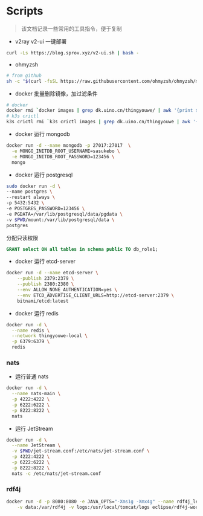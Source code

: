 # Scripts

> 该文档记录一些常用的工具指令，便于复制

- v2ray v2-ui 一键部署

```sh
curl -Ls https://blog.sprov.xyz/v2-ui.sh | bash -
```

- ohmyzsh

```sh
# from github
sh -c "$(curl -fsSL https://raw.githubusercontent.com/ohmyzsh/ohmyzsh/master/tools/install.sh)"
```

- docker 批量删除镜像，加过滤条件

```sh
# docker
docker rmi `docker images | grep dk.uino.cn/thingyouwe/ | awk '{print $3}'`
# k3s crictl
k3s crictl rmi `k3s crictl images | grep dk.uino.cn/thingyouwe | awk '{print $3}'`
```

- docker 运行 mongodb

```sh
docker run -d --name mongodb -p 27017:27017  \
  -e MONGO_INITDB_ROOT_USERNAME=sasukebo \
  -e MONGO_INITDB_ROOT_PASSWORD=123456 \
  mongo
```

- docker 运行 postgresql

```sh
sudo docker run -d \
--name postgres \
--restart always \
-p 5432:5432 \
-e POSTGRES_PASSWORD=123456 \
-e PGDATA=/var/lib/postgresql/data/pgdata \
-v $PWD/mount:/var/lib/postgresql/data \
postgres
```

分配只读权限

```sql
GRANT select ON all tables in schema public TO db_role1;
```

- docker 运行 etcd-server

```sh
docker run -d --name etcd-server \
    --publish 2379:2379 \
    --publish 2380:2380 \
    --env ALLOW_NONE_AUTHENTICATION=yes \
    --env ETCD_ADVERTISE_CLIENT_URLS=http://etcd-server:2379 \
    bitnami/etcd:latest
```

- docker 运行 redis

```sh
docker run -d \
  --name redis \
  --network thingyouwe-local \
  -p 6379:6379 \
  redis
```

### nats

- 运行普通 nats

```sh
docker run -d \
  --name nats-main \
  -p 4222:4222 \
  -p 6222:6222 \
  -p 8222:8222 \
  nats
```

- 运行 JetStream

```sh
docker run -d \
  --name JetStream \
  -v $PWD/jet-stream.conf:/etc/nats/jet-stream.conf \
  -p 4222:4222 \
  -p 6222:6222 \
  -p 8222:8222 \
  nats -c /etc/nats/jet-stream.conf
```

### rdf4j

```sh
docker run -d -p 8080:8080 -e JAVA_OPTS="-Xms1g -Xmx4g" --name rdf4j_learn \
	-v data:/var/rdf4j -v logs:/usr/local/tomcat/logs eclipse/rdf4j-workbench:latest testing
```